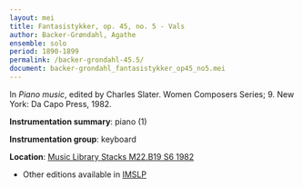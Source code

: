```yaml
---
layout: mei
title: Fantasistykker, op. 45, no. 5 - Vals
author: Backer-Grøndahl, Agathe
ensemble: solo
period: 1890-1899
permalink: /backer-grondahl-45.5/
document: backer-grondahl_fantasistykker_op45_no5.mei
---
```


In *Piano music*, edited by Charles Slater. Women Composers Series; 9. New York: Da Capo Press, 1982.

**Instrumentation summary**: piano (1)

**Instrumentation group**: keyboard

**Location**: <a href="https://tufts-primo.hosted.exlibrisgroup.com/permalink/f/14dinuo/01TUN_ALMA2185674780003851" target="_blank">Music Library Stacks M22.B19 S6 1982</a>
- Other editions available in <a href="https://imslp.org/wiki/5_Fantasistykker%2C_Op.45_(Backer-Gr%C3%B8ndahl%2C_Agathe)" target="_blank">IMSLP</a>
